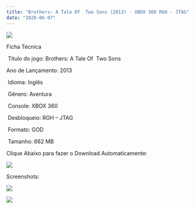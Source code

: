 ```yaml
---
title: "Brothers: A Tale Of  Two Sons (2013) - XBOX 360 RGH - JTAG"
date: "2020-06-07"
---
```


[![](https://1.bp.blogspot.com/-WPOk2vCb_TY/Xt1nPHPvlBI/AAAAAAAAKtg/c2xoulZCHAM1v6HAR4KsOvUavkI7sLlzACK4BGAsYHg/s320/28082017124652_brothers-xbox360-cover.jpg)](https://1.bp.blogspot.com/-WPOk2vCb_TY/Xt1nPHPvlBI/AAAAAAAAKtg/c2xoulZCHAM1v6HAR4KsOvUavkI7sLlzACK4BGAsYHg/s483/28082017124652_brothers-xbox360-cover.jpg)

Ficha Técnica

 Titulo do jogo: Brothers: A Tale Of  Two Sons

Ano de Lançamento: 2013

 Idioma: Inglês

 Gênero: Aventura

 Console: XBOX 360

 Desbloqueio: RGH – JTAG

 Formato: GOD

 Tamanho: 662 MB

Clique Abaixo para fazer o Download Automaticamente:

[![](https://1.bp.blogspot.com/-eNerQjlxWXg/Xsyoy1YwxPI/AAAAAAAAG8o/qs-0XGNQDR4jSn0uGinE3EzKZZ6GoZnEACPcBGAYYCw/s1600/LINK1.png)](https://zee.gl/gYbeB)

Screenshots:

[![](https://1.bp.blogspot.com/-l2FTkqH8U3M/Xt1nPvuJ2DI/AAAAAAAAKtk/Q1_AYPdFO6oMo8NWQrD2ICRf-RqnHIuhACK4BGAsYHg/w400-h225/maxresdefault.jpg)](https://1.bp.blogspot.com/-l2FTkqH8U3M/Xt1nPvuJ2DI/AAAAAAAAKtk/Q1_AYPdFO6oMo8NWQrD2ICRf-RqnHIuhACK4BGAsYHg/s1280/maxresdefault.jpg)

[![](https://1.bp.blogspot.com/-MhqqsUBXmLQ/Xt1nQL-GdpI/AAAAAAAAKto/TyukvcdWBHMKvXzERDXkCpn2GzIZsqqWgCK4BGAsYHg/w400-h250/ybfy8rqjmzpbzo16srdr.jpg)](https://1.bp.blogspot.com/-MhqqsUBXmLQ/Xt1nQL-GdpI/AAAAAAAAKto/TyukvcdWBHMKvXzERDXkCpn2GzIZsqqWgCK4BGAsYHg/s755/ybfy8rqjmzpbzo16srdr.jpg)
